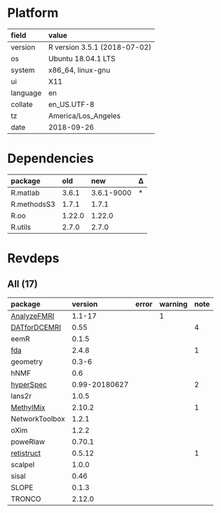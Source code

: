 # Platform

|field    |value                        |
|:--------|:----------------------------|
|version  |R version 3.5.1 (2018-07-02) |
|os       |Ubuntu 18.04.1 LTS           |
|system   |x86_64, linux-gnu            |
|ui       |X11                          |
|language |en                           |
|collate  |en_US.UTF-8                  |
|tz       |America/Los_Angeles          |
|date     |2018-09-26                   |

# Dependencies

|package     |old    |new        |Δ  |
|:-----------|:------|:----------|:--|
|R.matlab    |3.6.1  |3.6.1-9000 |*  |
|R.methodsS3 |1.7.1  |1.7.1      |   |
|R.oo        |1.22.0 |1.22.0     |   |
|R.utils     |2.7.0  |2.7.0      |   |

# Revdeps

## All (17)

|package                                  |version       |error |warning |note |
|:----------------------------------------|:-------------|:-----|:-------|:----|
|[AnalyzeFMRI](problems.md#analyzefmri)   |1.1-17        |      |1       |     |
|[DATforDCEMRI](problems.md#datfordcemri) |0.55          |      |        |4    |
|eemR                                     |0.1.5         |      |        |     |
|[fda](problems.md#fda)                   |2.4.8         |      |        |1    |
|geometry                                 |0.3-6         |      |        |     |
|hNMF                                     |0.6           |      |        |     |
|[hyperSpec](problems.md#hyperspec)       |0.99-20180627 |      |        |2    |
|lans2r                                   |1.0.5         |      |        |     |
|[MethylMix](problems.md#methylmix)       |2.10.2        |      |        |1    |
|NetworkToolbox                           |1.2.1         |      |        |     |
|oXim                                     |1.2.2         |      |        |     |
|poweRlaw                                 |0.70.1        |      |        |     |
|[retistruct](problems.md#retistruct)     |0.5.12        |      |        |1    |
|scalpel                                  |1.0.0         |      |        |     |
|sisal                                    |0.46          |      |        |     |
|SLOPE                                    |0.1.3         |      |        |     |
|TRONCO                                   |2.12.0        |      |        |     |

